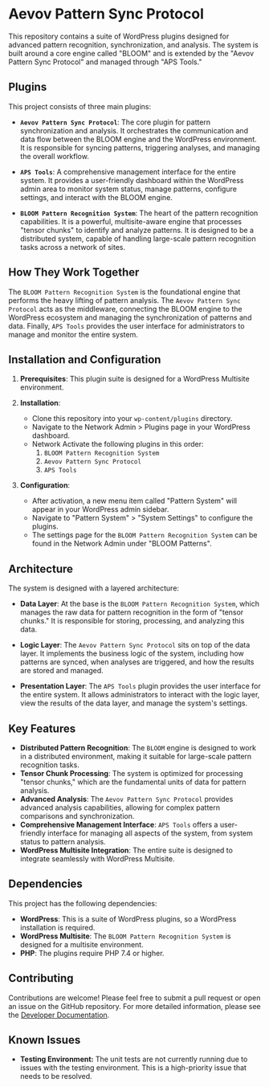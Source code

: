 # Aevov Pattern Sync Protocol

This repository contains a suite of WordPress plugins designed for advanced pattern recognition, synchronization, and analysis. The system is built around a core engine called "BLOOM" and is extended by the "Aevov Pattern Sync Protocol" and managed through "APS Tools."

## Plugins

This project consists of three main plugins:

*   **`Aevov Pattern Sync Protocol`**: The core plugin for pattern synchronization and analysis. It orchestrates the communication and data flow between the BLOOM engine and the WordPress environment. It is responsible for syncing patterns, triggering analyses, and managing the overall workflow.

*   **`APS Tools`**: A comprehensive management interface for the entire system. It provides a user-friendly dashboard within the WordPress admin area to monitor system status, manage patterns, configure settings, and interact with the BLOOM engine.

*   **`BLOOM Pattern Recognition System`**: The heart of the pattern recognition capabilities. It is a powerful, multisite-aware engine that processes "tensor chunks" to identify and analyze patterns. It is designed to be a distributed system, capable of handling large-scale pattern recognition tasks across a network of sites.

## How They Work Together

The `BLOOM Pattern Recognition System` is the foundational engine that performs the heavy lifting of pattern analysis. The `Aevov Pattern Sync Protocol` acts as the middleware, connecting the BLOOM engine to the WordPress ecosystem and managing the synchronization of patterns and data. Finally, `APS Tools` provides the user interface for administrators to manage and monitor the entire system.

## Installation and Configuration

1.  **Prerequisites**: This plugin suite is designed for a WordPress Multisite environment.

2.  **Installation**:
    *   Clone this repository into your `wp-content/plugins` directory.
    *   Navigate to the Network Admin > Plugins page in your WordPress dashboard.
    *   Network Activate the following plugins in this order:
        1.  `BLOOM Pattern Recognition System`
        2.  `Aevov Pattern Sync Protocol`
        3.  `APS Tools`

3.  **Configuration**:
    *   After activation, a new menu item called "Pattern System" will appear in your WordPress admin sidebar.
    *   Navigate to "Pattern System" > "System Settings" to configure the plugins.
    *   The settings page for the `BLOOM Pattern Recognition System` can be found in the Network Admin under "BLOOM Patterns".

## Architecture

The system is designed with a layered architecture:

*   **Data Layer**: At the base is the `BLOOM Pattern Recognition System`, which manages the raw data for pattern recognition in the form of "tensor chunks." It is responsible for storing, processing, and analyzing this data.

*   **Logic Layer**: The `Aevov Pattern Sync Protocol` sits on top of the data layer. It implements the business logic of the system, including how patterns are synced, when analyses are triggered, and how the results are stored and managed.

*   **Presentation Layer**: The `APS Tools` plugin provides the user interface for the entire system. It allows administrators to interact with the logic layer, view the results of the data layer, and manage the system's settings.

## Key Features

*   **Distributed Pattern Recognition**: The `BLOOM` engine is designed to work in a distributed environment, making it suitable for large-scale pattern recognition tasks.
*   **Tensor Chunk Processing**: The system is optimized for processing "tensor chunks," which are the fundamental units of data for pattern analysis.
*   **Advanced Analysis**: The `Aevov Pattern Sync Protocol` provides advanced analysis capabilities, allowing for complex pattern comparisons and synchronization.
*   **Comprehensive Management Interface**: `APS Tools` offers a user-friendly interface for managing all aspects of the system, from system status to pattern analysis.
*   **WordPress Multisite Integration**: The entire suite is designed to integrate seamlessly with WordPress Multisite.

## Dependencies

This project has the following dependencies:

*   **WordPress**: This is a suite of WordPress plugins, so a WordPress installation is required.
*   **WordPress Multisite**: The `BLOOM Pattern Recognition System` is designed for a multisite environment.
*   **PHP**: The plugins require PHP 7.4 or higher.

## Contributing

Contributions are welcome! Please feel free to submit a pull request or open an issue on the GitHub repository. For more detailed information, please see the [Developer Documentation](DEVELOPER_DOCS.md).

## Known Issues

*   **Testing Environment:** The unit tests are not currently running due to issues with the testing environment. This is a high-priority issue that needs to be resolved.
